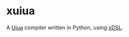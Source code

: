 # xuiua
A [Uiua](https://www.uiua.org/) compiler written in Python, using [xDSL](https://xdsl.dev/).
